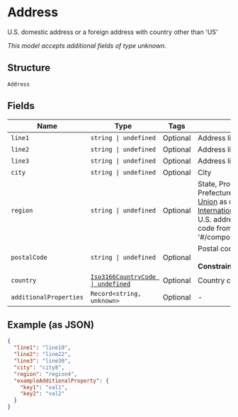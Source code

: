 
# Address

U.S. domestic address or a foreign address with country other than 'US'

*This model accepts additional fields of type unknown.*

## Structure

`Address`

## Fields

| Name | Type | Tags | Description |
|  --- | --- | --- | --- |
| `line1` | `string \| undefined` | Optional | Address line 1 |
| `line2` | `string \| undefined` | Optional | Address line 2 |
| `line3` | `string \| undefined` | Optional | Address line 3 |
| `city` | `string \| undefined` | Optional | City |
| `region` | `string \| undefined` | Optional | State, Province, Territory, Canton or Prefecture. From [Universal Postal Union](https://www.upu.int/en/Postal-Solutions/Programmes-Services/Addressing-Solutions#addressing-s42-standard) as of 2-26-2020, [S42 International Address Standards](https://www.upu.int/UPU/media/upu/documents/PostCode/S42_International-Addressing-Standards.pdf). For U.S. addresses can be 2-character code from '#/components/schemas/StateCode' |
| `postalCode` | `string \| undefined` | Optional | Postal code<br><br>**Constraints**: *Maximum Length*: `16` |
| `country` | [`Iso3166CountryCode \| undefined`](../../doc/models/iso-3166-country-code.md) | Optional | Country code |
| `additionalProperties` | `Record<string, unknown>` | Optional | - |

## Example (as JSON)

```json
{
  "line1": "line10",
  "line2": "line22",
  "line3": "line30",
  "city": "city8",
  "region": "region4",
  "exampleAdditionalProperty": {
    "key1": "val1",
    "key2": "val2"
  }
}
```

